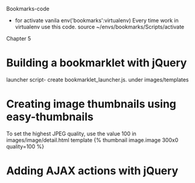 Bookmarks-code

- for activate vanila env('bookmarks':virtualenv)
Every time work in virtualenv use this code.
source ~/envs/bookmarks/Scripts/activate

Chapter 5 
# Building a bookmarklet with jQuery
launcher script- create bookmarklet_launcher.js. under images/templates

# Creating image thumbnails using easy-thumbnails
To set the highest JPEG quality, use the value 100 in images/image/detail.html template
{% thumbnail image.image 300x0 quality=100 %}


# Adding AJAX actions with jQuery